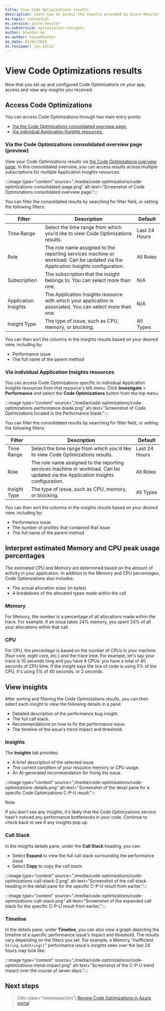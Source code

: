 ```yaml
---
title: View Code Optimizations results
description: Learn how to access the results provided by Azure Monitor's Code Optimizations feature.
ms.topic: conceptual
ms.service: azure-monitor
ms.subservice: optimization-insights
author: hhunter-ms
ms.author: hannahhunter
ms.date: 02/07/2025
ms.reviewer: jan.kalis
---
```


# View Code Optimizations results

Now that you set up and configured Code Optimizations on your app, access and view any insights you received. 

## Access Code Optimizations

You can access Code Optimizations through two main entry points:

- [Via the Code Optimizations consolidated overview page.](#via-the-code-optimizations-consolidated-overview-page-preview)
- [Via individual Application Insights resources.](#via-individual-application-insights-resources)

### Via the Code Optimizations consolidated overview page (preview)

View your Code Optimizations results via [the Code Optimizations overview page](https://aka.ms/codeoptimizations). In this consolidated overview, you can access results across multiple subscriptions for multiple Application Insights resources. 

:::image type="content" source="./media/code-optimizations/code-optimizations-consolidated-page.png" alt-text="Screenshot of Code Optimizations consolidated overview page.":::

You can filter the consolidated results by searching for filter field, or setting the following filters:

| Filter | Description | Default |
| ------ | ----------- | ------- |
| Time Range | Select the time range from which you'd like to view Code Optimizations results. | Last 24 Hours | 
| Role | The role name assigned to the reporting services machine or workload. Can be updated via the Application Insights configuration. | All Roles |
| Subscription | The subscription that the insight belongs to. You can select more than one. | N/A |
| Application Insights | The Application Insights resource with which your application is associated. You can select more than one. | N/A |
| Insight Type | The type of issue, such as CPU, memory, or blocking. | All Types |

You can then sort the columns in the insights results based on your desired view, including by:
- Performance issue
- The full name of the parent method

### Via individual Application Insights resources

You can access Code Optimizations specific to individual Application Insights resources from that resource's left menu. Click **Investigate** > **Performance** and select the **Code Optimizations** button from the top menu.

:::image type="content" source="./media/code-optimizations/code-optimizations-performance-blade.png" alt-text="Screenshot of Code Optimizations located in the Performance blade.":::

You can filter the consolidated results by searching for filter field, or setting the following filters:

| Filter | Description | Default |
| ------ | ----------- | ------- |
| Time Range | Select the time range from which you'd like to view Code Optimizations results. | Last 24 Hours | 
| Role | The role name assigned to the reporting services machine or workload. Can be updated via the Application Insights configuration. | All Roles |
| Insight Type | The type of issue, such as CPU, memory, or blocking. | All Types |

You can then sort the columns in the insights results based on your desired view, including by:
- Performance issue
- The number of profiles that contained that issue
- The full name of the parent method

## Interpret estimated Memory and CPU peak usage percentages

The estimated CPU and Memory are determined based on the amount of activity in your application. In addition to the Memory and CPU percentages, Code Optimizations also includes:

- The actual allocation sizes (in bytes)
- A breakdown of the allocated types made within the call

### Memory
For Memory, the number is a percentage of all allocations made within the trace. For example, if an issue takes 24% memory, you spent 24% of all your allocations within that call.

### CPU
For CPU, the percentage is based on the number of CPUs in your machine (four core, eight core, etc.) and the trace time. For example, let's say your trace is 10 seconds long and you have 4 CPUs: you have a total of 40 seconds of CPU time. If the insight says the line of code is using 5% of the CPU, it's using 5% of 40 seconds, or 2 seconds.

## View insights

After sorting and filtering the Code Optimizations results, you can then select each insight to view the following details in a pane:

- Detailed description of the performance bug insight.
- The full call stack.
- Recommendations on how to fix the performance issue.
- The timeline of the issue's trend impact and threshold.

### Insights

The **Insights** tab provides:
- A brief description of the selected issue. 
- The current condition of your resource memory or CPU usage. 
- An AI-generated recommendation for fixing the issue. 

:::image type="content" source="./media/code-optimizations/code-optimizations-details.png" alt-text="Screenshot of the detail pane for a specific Code Optimizations C-P-U result.":::

> [!NOTE]
> If you don't see any insights, it's likely that the Code Optimizations service hasn't noticed any performance bottlenecks in your code. Continue to check back to see if any insights pop up. 

### Call Stack

In the insights details pane, under the **Call Stack** heading, you can:

- Select **Expand** to view the full call stack surrounding the performance issue
- Select **Copy** to copy the call stack.

:::image type="content" source="./media/code-optimizations/code-optimizations-call-stack-2.png" alt-text="Screenshot of the call stack heading in the detail pane for the specific C-P-U result from earlier.":::

:::image type="content" source="./media/code-optimizations/code-optimizations-call-stack.png" alt-text="Screenshot of the expanded call stack for the specific C-P-U result from earlier.":::

### Timeline

In the details pane, under **Timeline**, you can also view a graph depicting the timeline of a specific performance issue's impact and threshold. The results vary depending on the filters you set. For example, a Memory "Inefficient `String.SubString()`" performance issue's insights seen over the last 24 hours may look like:

:::image type="content" source="./media/code-optimizations/code-optimizations-trend-impact.png" alt-text="Screenshot of the C-P-U trend impact over the course of seven days.":::

## Next steps

> [!div class="nextstepaction"]
> [Review Code Optimizations in Azure portal](https://aka.ms/codeoptimizations)

